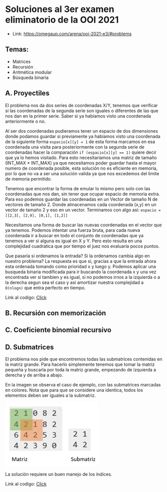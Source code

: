 # Soluciones al 3er examen eliminatorio de la OOI 2021

- Link: https://omegaup.com/arena/ooi-2021-e3/#problems

## Temas:
 - Matrices
 - Recursión
 - Aritmética modular
 - Búsqueda binaria

## A. Proyectiles
El problema nos da dos series de coordenadas X/Y, tenemos que verificar si las coordenadas de la segunda serie son iguales o diferentes de las que nos dan en la primer serie. Saber si ya habíamos visto una coordenada anteriormente o no.

Al ser dos coordenadas pudieramos tener un espacio de dos dimensiones donde podamos guardar si previamente ya habíamos visto una coordenada de la siguiente forma `espacio[x][y] = 1` de esta forma marcamos en esa coordenada una visita para posteriormente con la segunda serie de coordenadas hacer la comparación `if (espacio[x][y] == 1)` quiere decir que ya lo hemos visitado. Para esto necesitaríamos una matriz de tamaño (INT_MAX * INT_MAX) ya que necesitamos poder guardar hasta el mayor numero de coordenada posible, esta solución no es eficiente en memoria, por lo que no va a ser una solución valida ya que nos excedemos del limite de memoria permitido.

Tenemos que encontrar la forma de emular lo mismo pero solo con las coordenadas que nos dan, sin tener que ocupar espacio de memoria extra. Para eso podemos guardar las coordenadas en un Vector de tamaño N de vectores de tamaño 2. Donde almacenamos cada coordenada (x,y) en un vector de tamaño 2 y eso en un vector. Terminamos con algo asi:
`espacio = [[2,3], [2,9], [0,1], [1,2]]`

Necesitamos una forma de buscar las nuevas coordenadas en el vector que ya tenemos. Podemos intentar una fuerza bruta, para cada nueva coordenada ir a buscar en todo el conjunto de coordenadas que ya tenemos a ver si alguna es igual en X y Y. Pero esto resulta en una complejidad cuadratica que por tiempo el juez nos evaluaría pocos puntos.

Que pasaría si ordenamos la entrada? Si la ordenamos cambia algo en nuestro problema? La respuesta es que si, gracias a que la entrada ahora esta ordenada tomando como prioridad x y luego y. Podemos aplicar una busqueda binaria modificada para ir buscando la coordenada x y una vez encontrada ver si tambien y es igual, si no podemos irnos a la izquierda o a la derecha segun sea el caso y así amortizar nuestra complejidad a `O(nlogn)` que entra perfecto en tiempo.

Link al codigo: [Click](./A.%20Proyectiles/proyectiles.cpp)

## B. Recursión con memorización

## C. Coeficiente binomial recursivo

## D. Submatrices

El problema nos pide que encontremos todas las submatrices contenidas en la matriz grande. Para hacerlo simplemente tenemos que tomar la matriz pequeña y buscarla por toda la matriz grande, empezando de izquierda a derecha y de arriba a abajo.

En la imagen se observa el caso de ejemplo, con las submatrices marcadas en colores.
Nota que para que se considere una identica, todos los elementos deben ser iguales a la submatriz.

<img src="./D.%20Submatrices/submatrices.png" width="300">

La solución requiere un buen manejo de los índices.

Link al codigo: [Click](./D.%20Submatrices/submatrices.cpp)